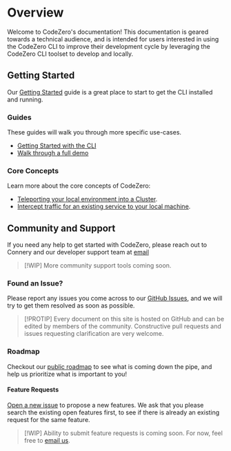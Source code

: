 # Overview

Welcome to CodeZero's documentation!  This documentation is geared towards a technical audience, and is intended for users interested in using the CodeZero CLI to improve their development cycle by leveraging the CodeZero CLI toolset to develop and locally.

## Getting Started

Our [Getting Started](../guides/getting-started) guide is a great place to start to get the CLI installed and running.

### Guides

These guides will walk you through more specific use-cases.

* [Getting Started with the CLI](../guides/getting-started)
* [Walk through a full demo](../guides/halyard-demo)

### Core Concepts

Learn more about the core concepts of CodeZero:

* [Teleporting your local environment into a Cluster](../concepts/teleport).
* [Intercept traffic for an existing service to your local machine](../guides/intercept).

## Community and Support

If you need any help to get started with CodeZero, please reach out to Connery and our developer support team at [email](mailto:support@codezero.io)

> [!WIP]
> More community support tools coming soon.

### Found an Issue?

Please report any issues you come across to our [GitHub Issues](https://github.com/c6o/roadmap/issues), and we will try to get them resolved as soon as possible.

> [!PROTIP]
> Every document on this site is hosted on GitHub and can be edited by members of the community. Constructive pull requests and issues requesting clarification are very welcome.

### Roadmap

Checkout our [public roadmap](https://github.com/c6o/roadmap/) to see what is coming down the pipe, and help us prioritize what is important to you!

#### Feature Requests

[Open a new issue](https://github.com/c6o/roadmap/issues/new?assignees=&labels=feature&template=feature.md&title=) to propose a new features.  We ask that you please search the existing open features first, to see if there is already an existing request for the same feature.

> [!WIP]
> Ability to submit feature requests is coming soon.  For now, feel free to [email us](mailto:support@codezero.io).
